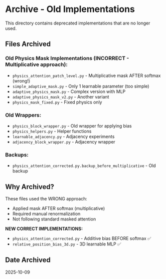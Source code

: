 # Archive - Old Implementations

This directory contains deprecated implementations that are no longer used.

## Files Archived

### Old Physics Mask Implementations (INCORRECT - Multiplicative approach):
- `physics_attention_patch_level.py` - Multiplicative mask AFTER softmax (wrong!)
- `simple_adaptive_mask.py` - Only 1 learnable parameter (too simple)
- `adaptive_physics_mask.py` - Complex version with MLP
- `adaptive_physics_mask_v2.py` - Another variant
- `physics_mask_fixed.py` - Fixed physics only

### Old Wrappers:
- `physics_block_wrapper.py` - Old wrapper for applying bias
- `physics_helpers.py` - Helper functions
- `learnable_adjacency.py` - Adjacency experiments
- `adjacency_block_wrapper.py` - Adjacency wrapper

### Backups:
- `physics_attention_corrected.py.backup_before_multiplicative` - Old backup

## Why Archived?

These files used the WRONG approach:
- Applied mask AFTER softmax (multiplicative)
- Required manual renormalization
- Not following standard masked attention

**NEW CORRECT IMPLEMENTATIONS:**
- `physics_attention_corrected.py` - Additive bias BEFORE softmax ✅
- `relative_position_bias_3d.py` - 3D learnable MLP ✅

## Date Archived
2025-10-09
